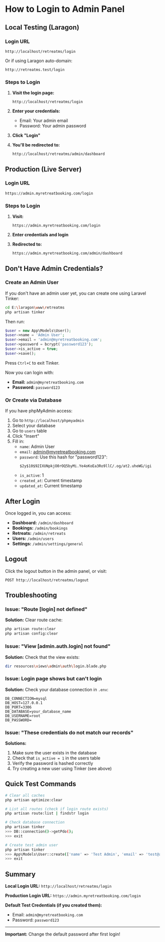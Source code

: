 # How to Login to Admin Panel

## Local Testing (Laragon)

### Login URL

```
http://localhost/retreatms/login
```

Or if using Laragon auto-domain:

```
http://retreatms.test/login
```

### Steps to Login

1. **Visit the login page:**
   ```
   http://localhost/retreatms/login
   ```

2. **Enter your credentials:**
   - Email: Your admin email
   - Password: Your admin password

3. **Click "Login"**

4. **You'll be redirected to:**
   ```
   http://localhost/retreatms/admin/dashboard
   ```

## Production (Live Server)

### Login URL

```
https://admin.myretreatbooking.com/login
```

### Steps to Login

1. **Visit:**
   ```
   https://admin.myretreatbooking.com/login
   ```

2. **Enter credentials and login**

3. **Redirected to:**
   ```
   https://admin.myretreatbooking.com/admin/dashboard
   ```

## Don't Have Admin Credentials?

### Create an Admin User

If you don't have an admin user yet, you can create one using Laravel Tinker:

```bash
cd E:\laragon\www\retreatms
php artisan tinker
```

Then run:

```php
$user = new App\Models\User();
$user->name = 'Admin User';
$user->email = 'admin@myretreatbooking.com';
$user->password = bcrypt('password123');
$user->is_active = true;
$user->save();
```

Press `Ctrl+C` to exit Tinker.

Now you can login with:
- **Email:** `admin@myretreatbooking.com`
- **Password:** `password123`

### Or Create via Database

If you have phpMyAdmin access:

1. Go to `http://localhost/phpmyadmin`
2. Select your database
3. Go to `users` table
4. Click "Insert"
5. Fill in:
   - `name`: Admin User
   - `email`: admin@myretreatbooking.com
   - `password`: Use this hash for "password123":
     ```
     $2y$10$92IXUNpkjO0rOQ5byMi.Ye4oKoEa3Ro9llC/.og/at2.uheWG/igi
     ```
   - `is_active`: 1
   - `created_at`: Current timestamp
   - `updated_at`: Current timestamp

## After Login

Once logged in, you can access:

- **Dashboard:** `/admin/dashboard`
- **Bookings:** `/admin/bookings`
- **Retreats:** `/admin/retreats`
- **Users:** `/admin/users`
- **Settings:** `/admin/settings/general`

## Logout

Click the logout button in the admin panel, or visit:

```
POST http://localhost/retreatms/logout
```

## Troubleshooting

### Issue: "Route [login] not defined"

**Solution:** Clear route cache:
```bash
php artisan route:clear
php artisan config:clear
```

### Issue: "View [admin.auth.login] not found"

**Solution:** Check that the view exists:
```bash
dir resources\views\admin\auth\login.blade.php
```

### Issue: Login page shows but can't login

**Solution:** Check your database connection in `.env`:
```env
DB_CONNECTION=mysql
DB_HOST=127.0.0.1
DB_PORT=3306
DB_DATABASE=your_database_name
DB_USERNAME=root
DB_PASSWORD=
```

### Issue: "These credentials do not match our records"

**Solutions:**
1. Make sure the user exists in the database
2. Check that `is_active = 1` in the users table
3. Verify the password is hashed correctly
4. Try creating a new user using Tinker (see above)

## Quick Test Commands

```bash
# Clear all caches
php artisan optimize:clear

# List all routes (check if login route exists)
php artisan route:list | findstr login

# Check database connection
php artisan tinker
>>> DB::connection()->getPdo();
>>> exit

# Create test admin user
php artisan tinker
>>> App\Models\User::create(['name' => 'Test Admin', 'email' => 'test@admin.com', 'password' => bcrypt('password'), 'is_active' => true]);
>>> exit
```

## Summary

**Local Login URL:** `http://localhost/retreatms/login`

**Production Login URL:** `https://admin.myretreatbooking.com/login`

**Default Test Credentials (if you created them):**
- Email: `admin@myretreatbooking.com`
- Password: `password123`

---

**Important:** Change the default password after first login!
